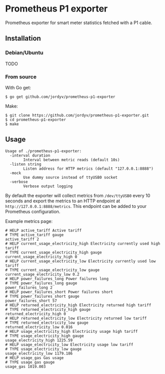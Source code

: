 # Prometheus P1 exporter #

Prometheus exporter for smart meter statistics fetched with a P1 cable.

## Installation ##

### Debian/Ubuntu ###

TODO

### From source ###

With Go get:

```
$ go get github.com/jordyv/prometheus-p1-exporter
```

Make:

```
$ git clone https://github.com/jordyv/prometheus-p1-exporter.git
$ cd prometheus-p1-exporter
$ make
```

## Usage ##

```
Usage of ./prometheus-p1-exporter:
  -interval duration
        Interval between metric reads (default 10s)
  -listen string
        Listen address for HTTP metrics (default "127.0.0.1:8888")
  -mock
        Use dummy source instead of ttyUSB0 socket
  -verbose
        Verbose output logging
```

By default the exporter will collect metrics from `/dev/ttyUSB0` every 10 seconds and export the metrics to an HTTP endpoint at `http://127.0.0.1:8888/metrics`. This endpoint can be added to your Prometheus configuration.

Example metrics page:

```
# HELP active_tariff Active tariff
# TYPE active_tariff gauge
active_tariff 2
# HELP current_usage_electricity_high Electricity currently used high tariff
# TYPE current_usage_electricity_high gauge
current_usage_electricity_high 0
# HELP current_usage_electricity_low Electricity currently used low tariff
# TYPE current_usage_electricity_low gauge
current_usage_electricity_low 0.2
# HELP power_failures_long Power failures long
# TYPE power_failures_long gauge
power_failures_long 2
# HELP power_failures_short Power failures short
# TYPE power_failures_short gauge
power_failures_short 57
# HELP returned_electricity_high Electricity returned high tariff
# TYPE returned_electricity_high gauge
returned_electricity_high 0
# HELP returned_electricity_low Electricity returned low tariff
# TYPE returned_electricity_low gauge
returned_electricity_low 0.016
# HELP usage_electricity_high Electricity usage high tariff
# TYPE usage_electricity_high gauge
usage_electricity_high 1225.59
# HELP usage_electricity_low Electricity usage low tariff
# TYPE usage_electricity_low gauge
usage_electricity_low 1179.186
# HELP usage_gas Gas usage
# TYPE usage_gas gauge
usage_gas 1019.003
```
